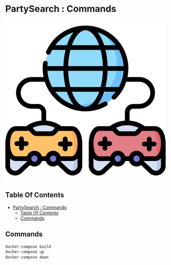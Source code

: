 # PartySearch : Commands

![Icon](../icon.png)

## Table Of Contents

- [PartySearch : Commands](#partysearch--commands)
  - [Table Of Contents](#table-of-contents)
  - [Commands](#commands)

## Commands

```bash
docker-compose build
docker-compose up
docker-compose down
```
